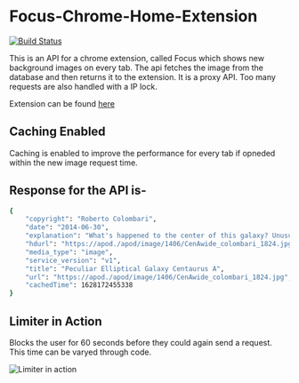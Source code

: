 # Focus-Chrome-Home-Extension
[![Build Status](https://travis-ci.org/joemccann/dillinger.svg?branch=master)](https://travis-ci.org/joemccann/dillinger)

This is an API for a chrome extension, called Focus which shows new background images on every tab.
The api fetches the image from the database and then returns it to the extension.
It is a proxy API.
Too many requests are also handled with a IP lock.

Extension can be found [here](https://github.com/Daim-Nickel-Penny/Focus-Chrome-Extension)

## Caching Enabled
Caching is enabled to improve the performance for every tab if opneded within the new image request time.

## Response for the API is-

```sh
{
    "copyright": "Roberto Colombari",
    "date": "2014-06-30",
    "explanation": "What's happened to the center of this galaxy? Unusual and dramatic dust lanes run across the center of elliptical galaxy Centaurus A. These dust lanes are so thick they almost completely obscure the galaxy's center in visible light.  This is particularly unusual as Cen A's red stars and round shape are characteristic of a giant elliptical galaxy, a galaxy type usually low in dark dust.  Cen A, also known as NGC 5128, is also unusual compared to an average elliptical galaxy because it contains a higher proportion of young blue stars and is a very strong source of radio emission.  Evidence indicates that Cen A is likely the result of the collision of two normal galaxies.  During the collision, many young stars were formed, but details of the creation of Cen A's unusual dust belts are still being researched.  Cen A lies only 13 million light years away, making it the closest active galaxy.  Cen A, pictured above, spans 60,000 light years and can be seen with binoculars toward the constellation of Centaurus.",
    "hdurl": "https://apod./apod/image/1406/CenAwide_colombari_1824.jpg",
    "media_type": "image",
    "service_version": "v1",
    "title": "Peculiar Elliptical Galaxy Centaurus A",
    "url": "https://apod./apod/image/1406/CenAwide_colombari_1824.jpg",
    "cachedTime": 1628172455338
}
```

## Limiter in Action

Blocks the user for 60 seconds before they could again send a request. 
This time can be varyed through code.


![Limiter in action](https://github.com/Daim-Nickel-Penny/Focus-Proxy-Api/blob/main/focuse_img1.PNG?raw=true)
